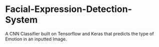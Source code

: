 # Facial-Expression-Detection-System
A CNN Classifier built on Tensorflow and Keras that predicts the type of Emotion in an inputted Image.
